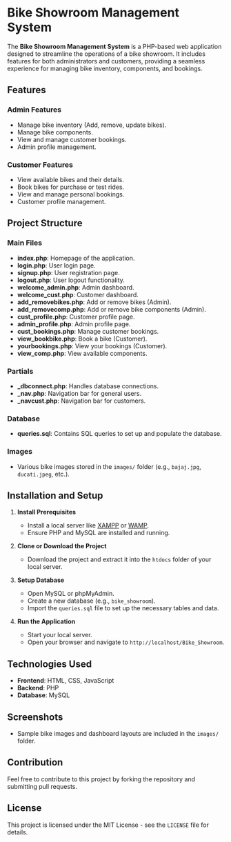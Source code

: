 # Bike Showroom Management System

The **Bike Showroom Management System** is a PHP-based web application designed to streamline the operations of a bike showroom. It includes features for both administrators and customers, providing a seamless experience for managing bike inventory, components, and bookings.

## Features

### Admin Features

- Manage bike inventory (Add, remove, update bikes).
- Manage bike components.
- View and manage customer bookings.
- Admin profile management.

### Customer Features

- View available bikes and their details.
- Book bikes for purchase or test rides.
- View and manage personal bookings.
- Customer profile management.

## Project Structure

### Main Files

- **index.php**: Homepage of the application.
- **login.php**: User login page.
- **signup.php**: User registration page.
- **logout.php**: User logout functionality.
- **welcome_admin.php**: Admin dashboard.
- **welcome_cust.php**: Customer dashboard.
- **add_removebikes.php**: Add or remove bikes (Admin).
- **add_removecomp.php**: Add or remove bike components (Admin).
- **cust_profile.php**: Customer profile page.
- **admin_profile.php**: Admin profile page.
- **cust_bookings.php**: Manage customer bookings.
- **view_bookbike.php**: Book a bike (Customer).
- **yourbookings.php**: View your bookings (Customer).
- **view_comp.php**: View available components.

### Partials

- **_dbconnect.php**: Handles database connections.
- **_nav.php**: Navigation bar for general users.
- **_navcust.php**: Navigation bar for customers.

### Database

- **queries.sql**: Contains SQL queries to set up and populate the database.

### Images

- Various bike images stored in the `images/` folder (e.g., `bajaj.jpg`, `ducati.jpeg`, etc.).

## Installation and Setup

1. **Install Prerequisites**  
   - Install a local server like [XAMPP](https://www.apachefriends.org/) or [WAMP](https://www.wampserver.com/).  
   - Ensure PHP and MySQL are installed and running.

2. **Clone or Download the Project**  
   - Download the project and extract it into the `htdocs` folder of your local server.

3. **Setup Database**  
   - Open MySQL or phpMyAdmin.  
   - Create a new database (e.g., `bike_showroom`).  
   - Import the `queries.sql` file to set up the necessary tables and data.

4. **Run the Application**  
   - Start your local server.  
   - Open your browser and navigate to `http://localhost/Bike_Showroom`.

## Technologies Used

- **Frontend**: HTML, CSS, JavaScript  
- **Backend**: PHP  
- **Database**: MySQL  

## Screenshots

- Sample bike images and dashboard layouts are included in the `images/` folder.

## Contribution

Feel free to contribute to this project by forking the repository and submitting pull requests.

## License

This project is licensed under the MIT License - see the `LICENSE` file for details.
